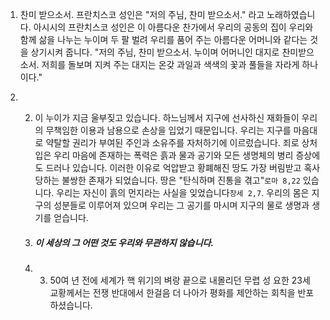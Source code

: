 
1. 찬미 받으소서. 프란치스코 성인은 "저의 주님, 찬미 받으소서." 라고 노래하였습니다. 아시시의 프란치스코 성인은 이 아름다운 찬가에서 우리의 공동의 집이 우리와 함께 삶을 나누는 누이며 두 팔 벌려 우리를 품어 주는 아름다운 어머니와 같다는 것을 상기시켜 줍니다. "저의 주님, 찬미 받으소서. 누이며 어머니인 대지로 찬미받으소서. 저희를 돌보며 지켜 주는 대지는 온갖 과일과 색색의 꽃과 풀들을 자라게 하나이다."

2. 2. 이 누이가 지금 울부짖고 있습니다. 하느님께서 지구에 선사하신 재화들이 우리의 무책임한 이용과 남용으로 손상을 입었기 때문입니다. 우리는 지구를 마음대로 약탈할 권리가 부여된 주인과 소유주를 자처하기에 이르렀습니다. 죄로 상처 입은 우리 마음에 존재하는 폭력은 흙과 물과 공기와 모든 생명체의 병리 증상에도 드러나 있습니다. 이러한 이유로 억압받고 황폐해진 땅도 가장 버림받고 혹사당하는 불쌍한 존재가 되었습니다. 땅은 "탄식하며 진통을 겪고"`로마 8,22` 있습니다. 우리는 자신이 흙의 먼지라는 사실을 잊었습니다`창세 2,7`. 우리의 몸은 지구의 성분들로 이루어져 있으며 우리는 그 공기를 마시며 지구의 물로 생명과 생기를 얻습니다.
  
   3. ##### 이 세상의 그 어떤 것도 우리와 무관하지 않습니다.
  
   4. 3. 50여 년 전에 세계가 핵 위기의 벼랑 끝으로 내몰리던 무렵 성 요한 23세 교황께서는 전쟁 반대에서 한걸음 더 나아가 평화를 제안하는 회칙을 반포하셨습니다. 
